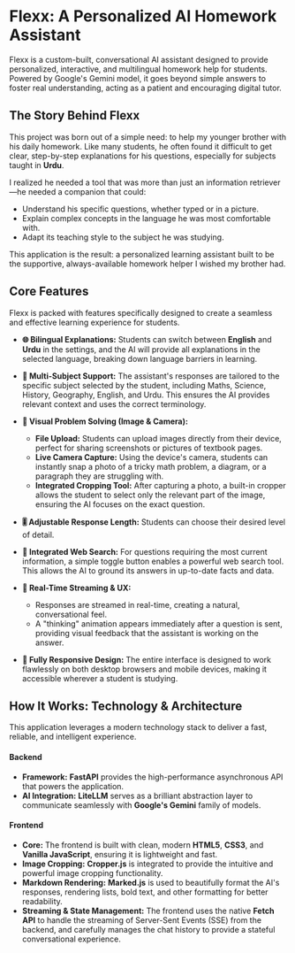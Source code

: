 # Flexx: A Personalized AI Homework Assistant

Flexx is a custom-built, conversational AI assistant designed to provide personalized, interactive, and multilingual homework help for students. Powered by Google's Gemini model, it goes beyond simple answers to foster real understanding, acting as a patient and encouraging digital tutor.

## The Story Behind Flexx

This project was born out of a simple need: to help my younger brother with his daily homework. Like many students, he often found it difficult to get clear, step-by-step explanations for his questions, especially for subjects taught in **Urdu**.

I realized he needed a tool that was more than just an information retriever—he needed a companion that could:
- Understand his specific questions, whether typed or in a picture.
- Explain complex concepts in the language he was most comfortable with.
- Adapt its teaching style to the subject he was studying.

This application is the result: a personalized learning assistant built to be the supportive, always-available homework helper I wished my brother had.

## Core Features

Flexx is packed with features specifically designed to create a seamless and effective learning experience for students.

*   **🌐 Bilingual Explanations:** Students can switch between **English** and **Urdu** in the settings, and the AI will provide all explanations in the selected language, breaking down language barriers in learning.

*   **📝 Multi-Subject Support:** The assistant's responses are tailored to the specific subject selected by the student, including Maths, Science, History, Geography, English, and Urdu. This ensures the AI provides relevant context and uses the correct terminology.

*   **📸 Visual Problem Solving (Image & Camera):**
    *   **File Upload:** Students can upload images directly from their device, perfect for sharing screenshots or pictures of textbook pages.
    *   **Live Camera Capture:** Using the device's camera, students can instantly snap a photo of a tricky math problem, a diagram, or a paragraph they are struggling with.
    *   **Integrated Cropping Tool:** After capturing a photo, a built-in cropper allows the student to select only the relevant part of the image, ensuring the AI focuses on the exact question.

*   **🎚️ Adjustable Response Length:** Students can choose their desired level of detail.

*   **🔎 Integrated Web Search:** For questions requiring the most current information, a simple toggle button enables a powerful web search tool. This allows the AI to ground its answers in up-to-date facts and data.

*   **💬 Real-Time Streaming & UX:**
    *   Responses are streamed in real-time, creating a natural, conversational feel.
    *   A "thinking" animation appears immediately after a question is sent, providing visual feedback that the assistant is working on the answer.

*   **📱 Fully Responsive Design:** The entire interface is designed to work flawlessly on both desktop browsers and mobile devices, making it accessible wherever a student is studying.

## How It Works: Technology & Architecture

This application leverages a modern technology stack to deliver a fast, reliable, and intelligent experience.

#### Backend
*   **Framework:** **FastAPI** provides the high-performance asynchronous API that powers the application.
*   **AI Integration:** **LiteLLM** serves as a brilliant abstraction layer to communicate seamlessly with **Google's Gemini** family of models.

#### Frontend
*   **Core:** The frontend is built with clean, modern **HTML5**, **CSS3**, and **Vanilla JavaScript**, ensuring it is lightweight and fast.
*   **Image Cropping:** **Cropper.js** is integrated to provide the intuitive and powerful image cropping functionality.
*   **Markdown Rendering:** **Marked.js** is used to beautifully format the AI's responses, rendering lists, bold text, and other formatting for better readability.
*   **Streaming & State Management:** The frontend uses the native **Fetch API** to handle the streaming of Server-Sent Events (SSE) from the backend, and carefully manages the chat history to provide a stateful conversational experience.